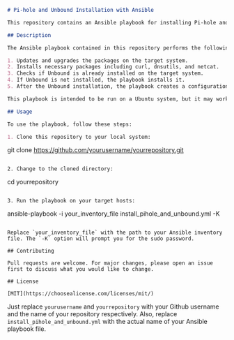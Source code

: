 ```markdown
# Pi-hole and Unbound Installation with Ansible

This repository contains an Ansible playbook for installing Pi-hole and Unbound on a target Ubuntu system.

## Description

The Ansible playbook contained in this repository performs the following tasks:

1. Updates and upgrades the packages on the target system.
2. Installs necessary packages including curl, dnsutils, and netcat.
3. Checks if Unbound is already installed on the target system.
4. If Unbound is not installed, the playbook installs it.
5. After the Unbound installation, the playbook creates a configuration file at /etc/unbound/unbound.conf.d/pi-hole.conf with the required settings for Unbound.

This playbook is intended to be run on a Ubuntu system, but it may work on other Linux distributions as well.

## Usage

To use the playbook, follow these steps:

1. Clone this repository to your local system:

```
git clone https://github.com/yourusername/yourrepository.git
```

2. Change to the cloned directory:

```
cd yourrepository
```

3. Run the playbook on your target hosts:

```
ansible-playbook -i your_inventory_file install_pihole_and_unbound.yml -K
```

Replace `your_inventory_file` with the path to your Ansible inventory file. The `-K` option will prompt you for the sudo password.

## Contributing

Pull requests are welcome. For major changes, please open an issue first to discuss what you would like to change.

## License

[MIT](https://choosealicense.com/licenses/mit/)
```

Just replace `yourusername` and `yourrepository` with your Github username and the name of your repository respectively. Also, replace `install_pihole_and_unbound.yml` with the actual name of your Ansible playbook file.

